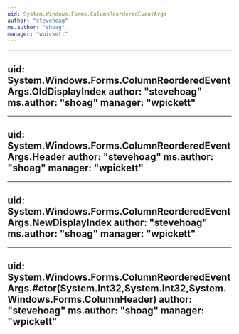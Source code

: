 ```yaml
---
uid: System.Windows.Forms.ColumnReorderedEventArgs
author: "stevehoag"
ms.author: "shoag"
manager: "wpickett"
---
```


---
uid: System.Windows.Forms.ColumnReorderedEventArgs.OldDisplayIndex
author: "stevehoag"
ms.author: "shoag"
manager: "wpickett"
---

---
uid: System.Windows.Forms.ColumnReorderedEventArgs.Header
author: "stevehoag"
ms.author: "shoag"
manager: "wpickett"
---

---
uid: System.Windows.Forms.ColumnReorderedEventArgs.NewDisplayIndex
author: "stevehoag"
ms.author: "shoag"
manager: "wpickett"
---

---
uid: System.Windows.Forms.ColumnReorderedEventArgs.#ctor(System.Int32,System.Int32,System.Windows.Forms.ColumnHeader)
author: "stevehoag"
ms.author: "shoag"
manager: "wpickett"
---
